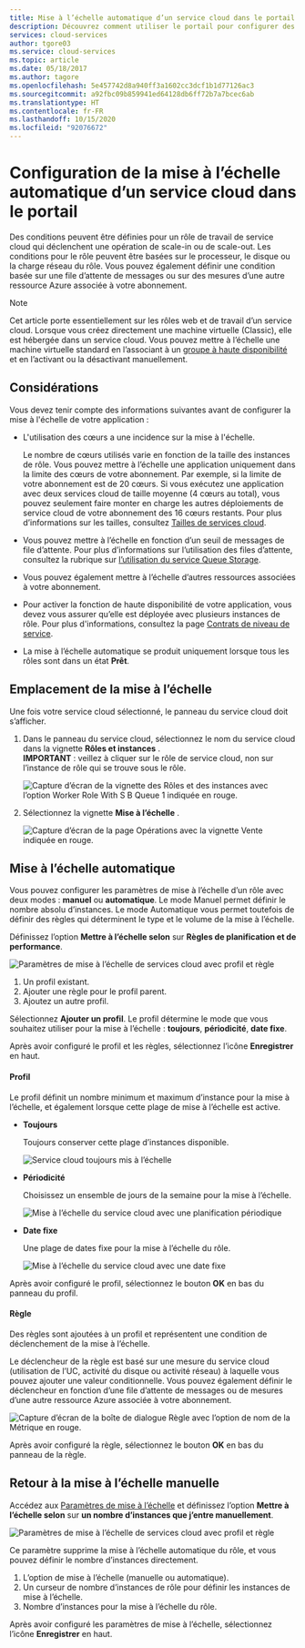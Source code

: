 ```yaml
---
title: Mise à l’échelle automatique d’un service cloud dans le portail | Microsoft Docs
description: Découvrez comment utiliser le portail pour configurer des règles de mise à l’échelle automatique pour le rôle web ou de travail d’un service cloud dans Azure.
services: cloud-services
author: tgore03
ms.service: cloud-services
ms.topic: article
ms.date: 05/18/2017
ms.author: tagore
ms.openlocfilehash: 5e457742d8a940ff3a1602cc3dcf1b1d77126ac3
ms.sourcegitcommit: a92fbc09b859941ed64128db6ff72b7a7bcec6ab
ms.translationtype: HT
ms.contentlocale: fr-FR
ms.lasthandoff: 10/15/2020
ms.locfileid: "92076672"
---
```

# <a name="how-to-configure-auto-scaling-for-a-cloud-service-in-the-portal"></a>Configuration de la mise à l’échelle automatique d’un service cloud dans le portail

Des conditions peuvent être définies pour un rôle de travail de service cloud qui déclenchent une opération de scale-in ou de scale-out. Les conditions pour le rôle peuvent être basées sur le processeur, le disque ou la charge réseau du rôle. Vous pouvez également définir une condition basée sur une file d’attente de messages ou sur des mesures d’une autre ressource Azure associée à votre abonnement.

> [!NOTE]
> Cet article porte essentiellement sur les rôles web et de travail d’un service cloud. Lorsque vous créez directement une machine virtuelle (Classic), elle est hébergée dans un service cloud. Vous pouvez mettre à l’échelle une machine virtuelle standard en l’associant à un [groupe à haute disponibilité](/previous-versions/azure/virtual-machines/windows/classic/configure-availability-classic) et en l’activant ou la désactivant manuellement.

## <a name="considerations"></a>Considérations
Vous devez tenir compte des informations suivantes avant de configurer la mise à l'échelle de votre application :

* L'utilisation des cœurs a une incidence sur la mise à l'échelle.

    Le nombre de cœurs utilisés varie en fonction de la taille des instances de rôle. Vous pouvez mettre à l’échelle une application uniquement dans la limite des cœurs de votre abonnement. Par exemple, si la limite de votre abonnement est de 20 cœurs. Si vous exécutez une application avec deux services cloud de taille moyenne (4 cœurs au total), vous pouvez seulement faire monter en charge les autres déploiements de service cloud de votre abonnement des 16 cœurs restants. Pour plus d’informations sur les tailles, consultez [Tailles de services cloud](cloud-services-sizes-specs.md).

* Vous pouvez mettre à l’échelle en fonction d’un seuil de messages de file d’attente. Pour plus d’informations sur l’utilisation des files d’attente, consultez la rubrique sur [l’utilisation du service Queue Storage](../storage/queues/storage-dotnet-how-to-use-queues.md).

* Vous pouvez également mettre à l’échelle d’autres ressources associées à votre abonnement.

* Pour activer la fonction de haute disponibilité de votre application, vous devez vous assurer qu’elle est déployée avec plusieurs instances de rôle. Pour plus d'informations, consultez la page [Contrats de niveau de service](https://azure.microsoft.com/support/legal/sla/).

* La mise à l’échelle automatique se produit uniquement lorsque tous les rôles sont dans un état **Prêt**.  


## <a name="where-scale-is-located"></a>Emplacement de la mise à l’échelle
Une fois votre service cloud sélectionné, le panneau du service cloud doit s’afficher.

1. Dans le panneau du service cloud, sélectionnez le nom du service cloud dans la vignette **Rôles et instances** .   
   **IMPORTANT** : veillez à cliquer sur le rôle de service cloud, non sur l’instance de rôle qui se trouve sous le rôle.

    ![Capture d’écran de la vignette des Rôles et des instances avec l’option Worker Role With S B Queue 1 indiquée en rouge.](./media/cloud-services-how-to-scale-portal/roles-instances.png)
2. Sélectionnez la vignette **Mise à l’échelle** .

    ![Capture d’écran de la page Opérations avec la vignette Vente indiquée en rouge.](./media/cloud-services-how-to-scale-portal/scale-tile.png)

## <a name="automatic-scale"></a>Mise à l’échelle automatique
Vous pouvez configurer les paramètres de mise à l’échelle d’un rôle avec deux modes : **manuel** ou **automatique**. Le mode Manuel permet définir le nombre absolu d’instances. Le mode Automatique vous permet toutefois de définir des règles qui déterminent le type et le volume de la mise à l’échelle.

Définissez l’option **Mettre à l’échelle selon** sur **Règles de planification et de performance**.

![Paramètres de mise à l’échelle de services cloud avec profil et règle](./media/cloud-services-how-to-scale-portal/schedule-basics.png)

1. Un profil existant.
2. Ajouter une règle pour le profil parent.
3. Ajoutez un autre profil.

Sélectionnez **Ajouter un profil**. Le profil détermine le mode que vous souhaitez utiliser pour la mise à l’échelle : **toujours**, **périodicité**, **date fixe**.

Après avoir configuré le profil et les règles, sélectionnez l’icône **Enregistrer** en haut.

#### <a name="profile"></a>Profil
Le profil définit un nombre minimum et maximum d’instance pour la mise à l’échelle, et également lorsque cette plage de mise à l’échelle est active.

* **Toujours**

    Toujours conserver cette plage d’instances disponible.  

    ![Service cloud toujours mis à l’échelle](./media/cloud-services-how-to-scale-portal/select-always.png)
* **Périodicité**

    Choisissez un ensemble de jours de la semaine pour la mise à l’échelle.

    ![Mise à l’échelle du service cloud avec une planification périodique](./media/cloud-services-how-to-scale-portal/select-recurrence.png)
* **Date fixe**

    Une plage de dates fixe pour la mise à l’échelle du rôle.

    ![Mise à l’échelle du service cloud avec une date fixe](./media/cloud-services-how-to-scale-portal/select-fixed.png)

Après avoir configuré le profil, sélectionnez le bouton **OK** en bas du panneau du profil.

#### <a name="rule"></a>Règle
Des règles sont ajoutées à un profil et représentent une condition de déclenchement de la mise à l’échelle.

Le déclencheur de la règle est basé sur une mesure du service cloud (utilisation de l’UC, activité du disque ou activité réseau) à laquelle vous pouvez ajouter une valeur conditionnelle. Vous pouvez également définir le déclencheur en fonction d’une file d’attente de messages ou de mesures d’une autre ressource Azure associée à votre abonnement.

![Capture d’écran de la boîte de dialogue Règle avec l’option de nom de la Métrique en rouge.](./media/cloud-services-how-to-scale-portal/rule-settings.png)

Après avoir configuré la règle, sélectionnez le bouton **OK** en bas du panneau de la règle.

## <a name="back-to-manual-scale"></a>Retour à la mise à l’échelle manuelle
Accédez aux [Paramètres de mise à l’échelle](#where-scale-is-located) et définissez l’option **Mettre à l’échelle selon** sur **un nombre d’instances que j’entre manuellement**.

![Paramètres de mise à l’échelle de services cloud avec profil et règle](./media/cloud-services-how-to-scale-portal/manual-basics.png)

Ce paramètre supprime la mise à l’échelle automatique du rôle, et vous pouvez définir le nombre d’instances directement.

1. L’option de mise à l’échelle (manuelle ou automatique).
2. Un curseur de nombre d’instances de rôle pour définir les instances de mise à l’échelle.
3. Nombre d’instances pour la mise à l’échelle du rôle.

Après avoir configuré les paramètres de mise à l’échelle, sélectionnez l’icône **Enregistrer** en haut.